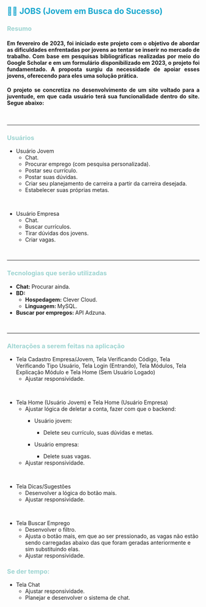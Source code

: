 <h2 style="color: #19a7ce;">
  👷🏼 JOBS (Jovem em Busca do Sucesso)
</h2>

<h3 style="color: #9DD4D1;">
  Resumo
</h3>

<h4 style="text-align: justify">
  Em fevereiro de 2023, foi iniciado este projeto com o objetivo de abordar as dificuldades enfrentadas por jovens ao tentar se inserir no mercado de trabalho. Com base em pesquisas bibliográficas realizadas por meio do Google Scholar e em um formulário disponibilizado em 2023, o projeto foi fundamentado. A proposta surgiu da necessidade de apoiar esses jovens, oferecendo para eles uma solução prática.
</h4>

<h4 style="text-align: justify">
  O projeto se concretiza no desenvolvimento de um site voltado para a juventude, em que cada usuário terá sua funcionalidade dentro do site. Segue abaixo:
</h4>

<br>

<hr>

<h3 style="color: #9DD4D1;">
  Usuários
</h3>

- Usuário Jovem
  - Chat.
  - Procurar emprego (com pesquisa personalizada).
  - Postar seu currículo.
  - Postar suas dúvidas.
  - Criar seu planejamento de carreira a partir da carreira desejada.
  - Estabelecer suas próprias metas.

<br>

- Usuário Empresa
  - Chat.
  - Buscar currículos.
  - Tirar dúvidas dos jovens.
  - Criar vagas.

<br>

<hr>

<h3 style="color: #9DD4D1;">
  Tecnologias que serão utilizadas
</h3>

- <b> Chat: </b> Procurar ainda.
- <b> BD: </b> 
  - <b> Hospedagem: </b> Clever Cloud.
  - <b> Linguagem: </b> MySQL.
- <b> Buscar por empregos: </b> API Adzuna.

<br>

<hr>

<h3 style="color: #9DD4D1;">
  Alterações a serem feitas na aplicação
</h3>

- Tela Cadastro Empresa/Jovem, Tela Verificando Código, Tela Verificando Tipo Usuário, Tela Login (Entrando), Tela Módulos, Tela Explicação Módulo e Tela Home (Sem Usuário Logado)
  - Ajustar responsividade.

<br>

- Tela Home (Usuário Jovem) e Tela Home (Usuário Empresa)
  - Ajustar lógica de deletar a conta, fazer com que o backend:
    - Usuário jovem:
      - Delete seu currículo, suas dúvidas e metas.

    - Usuário empresa:
      - Delete suas vagas.
  - Ajustar responsividade.
<br>

- Tela Dicas/Sugestões
  - Desenvolver a lógica do botão mais.
  - Ajustar responsividade.

<br>

- Tela Buscar Emprego
  - Desenvolver o filtro.
  - Ajusta o botão mais, em que ao ser pressionado, as vagas não estão sendo carregadas abaixo das que foram geradas anteriormente e sim substituindo elas.
  - Ajustar responsividade.

<h3 style="color: #9DD4D1;">
  Se der tempo:
</h3>

- Tela Chat
  - Ajustar responsividade.
  - Planejar e desenvolver o sistema de chat.